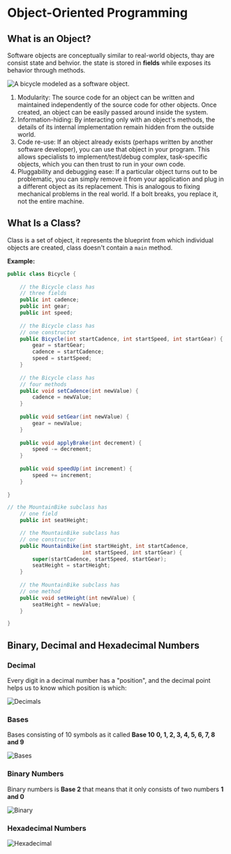 # Object-Oriented Programming

## What is an Object?

Software objects are conceptually similar to real-world objects, thay are consist state and behvior.
the state is stored in **fields** while exposes its behavior through methods.

![A bicycle modeled as a software object.](./img/oop/oop01.png)

1. Modularity: The source code for an object can be written and maintained independently of the source code for other objects. Once created, an object can be easily passed around inside the system.
2. Information-hiding: By interacting only with an object's methods, the details of its internal implementation remain hidden from the outside world.
3. Code re-use: If an object already exists (perhaps written by another software developer), you can use that object in your program. This allows specialists to implement/test/debug complex, task-specific objects, which you can then trust to run in your own code.
4. Pluggability and debugging ease: If a particular object turns out to be problematic, you can simply remove it from your application and plug in a different object as its replacement. This is analogous to fixing mechanical problems in the real world. If a bolt breaks, you replace it, not the entire machine.

## What Is a Class?

Class is a set of object, it represents  the blueprint from which individual objects are created, class doesn't contain a ```main``` method.

**Example:**

```JAVA
public class Bicycle {
        
    // the Bicycle class has
    // three fields
    public int cadence;
    public int gear;
    public int speed;
        
    // the Bicycle class has
    // one constructor
    public Bicycle(int startCadence, int startSpeed, int startGear) {
        gear = startGear;
        cadence = startCadence;
        speed = startSpeed;
    }
        
    // the Bicycle class has
    // four methods
    public void setCadence(int newValue) {
        cadence = newValue;
    }
        
    public void setGear(int newValue) {
        gear = newValue;
    }
        
    public void applyBrake(int decrement) {
        speed -= decrement;
    }
        
    public void speedUp(int increment) {
        speed += increment;
    }
        
}
```

```JAVA
// the MountainBike subclass has
    // one field
    public int seatHeight;

    // the MountainBike subclass has
    // one constructor
    public MountainBike(int startHeight, int startCadence,
                        int startSpeed, int startGear) {
        super(startCadence, startSpeed, startGear);
        seatHeight = startHeight;
    }   
        
    // the MountainBike subclass has
    // one method
    public void setHeight(int newValue) {
        seatHeight = newValue;
    }   

}
```

## Binary, Decimal and Hexadecimal Numbers

### Decimal

Every digit in a decimal number has a "position", and the decimal point helps us to know which position is which:

![Decimals ](./img/Num/Decimals.png)

### Bases

Bases consisting of 10 symbols as it called **Base 10**
**0, 1, 2, 3, 4, 5, 6, 7, 8 and 9**

![Bases ](./img/Num/Bases.png)

### Binary Numbers

Binary numbers is **Base 2** that means that it only consists of two numbers **1 and 0**

![Binary ](./img/Num/Binary.png)

### Hexadecimal Numbers

![Hexadecimal ](./img/Num/Hexadecimal.png)
